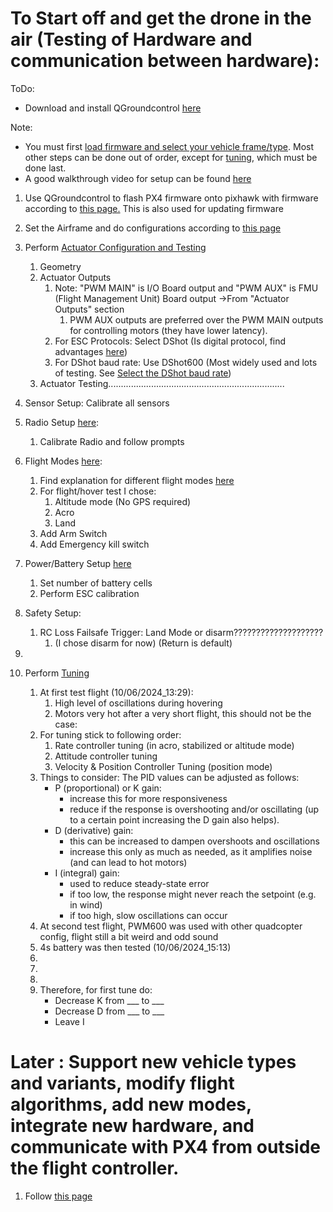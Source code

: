

# To Start off and get the drone in the air (Testing of Hardware and communication between hardware):

ToDo:
- Download and install QGroundcontrol [here](http://qgroundcontrol.com/downloads/)

Note: 
- You must first [load firmware and select your vehicle frame/type](https://docs.px4.io/main/en/config/#firmware-vehicle-selection). Most other steps can be done out of order, except for [tuning](https://docs.px4.io/main/en/config/#tuning), which must be done last.
- A good walkthrough video for setup can be found [here](https://www.youtube.com/watch?v=BNzeVGD8IZI&ab_channel=AlexFache)

1. Use QGroundcontrol to flash PX4 firmware onto pixhawk with firmware according to [this page.](https://docs.px4.io/main/en/config/firmware.html) This is also used for updating firmware
2. Set the Airframe and do configurations according to [this page](https://docs.px4.io/main/en/config/airframe.html)
3. Perform [ Actuator Configuration and Testing](https://docs.px4.io/main/en/config/actuators.html)
	1. Geometry 
	2. Actuator Outputs
		1. Note: "PWM MAIN"  is I/O Board output and "PWM AUX" is FMU (Flight Management Unit) Board output ->From "Actuator Outputs" section
			1. PWM AUX outputs are preferred over the PWM MAIN outputs for controlling motors (they have lower latency).
		2. For ESC Protocols: Select DShot (Is digital protocol, find advantages [here](https://oscarliang.com/dshot/#Requirement-For-Flight-Controller))
		3. For DShot baud rate: Use DShot600 (Most widely used and lots of testing. See [Select the DShot baud rate](https://ardupilot.org/copter/docs/common-dshot-escs.html))
	3. Actuator Testing......................................................................
4. Sensor Setup: Calibrate all sensors
5. Radio Setup [here](https://docs.px4.io/v1.13/en/config/radio.html): 
	1. Calibrate Radio and follow prompts
6. Flight Modes [here](https://docs.px4.io/v1.13/en/config/flight_mode.html):
	1. Find explanation for different flight modes [here](https://docs.px4.io/main/en/flight_modes_mc/)
	2. For flight/hover test I chose:
		1. Altitude mode (No GPS required)
		2. Acro
		3. Land
	3. Add Arm Switch
	4. Add Emergency kill switch
7. Power/Battery Setup [here](https://docs.px4.io/v1.13/en/config/battery.html)
	1. Set number of battery cells
	2. Perform ESC calibration 
8. Safety Setup:
	1. RC Loss Failsafe Trigger: Land Mode or disarm????????????????????
		1. (I chose disarm for now) (Return is default)
9. 



10. Perform [Tuning](https://docs.px4.io/main/en/config/#tuning)
	1. At first test flight (10/06/2024_13:29):
		1. High level of oscillations during hovering
		2. Motors very hot after a very short flight, this should not be the case:
	2. For tuning stick to following order:
		1. Rate controller tuning (in acro, stabilized or altitude mode)
		2. Attitude controller tuning
		3. Velocity & Position Controller Tuning (position mode)
	3. Things to consider:
		The PID values can be adjusted as follows:
	    - P (proportional) or K gain:
	        - increase this for more responsiveness
	        - reduce if the response is overshooting and/or oscillating (up to a certain point increasing the D gain also helps).
	    - D (derivative) gain:
	        - this can be increased to dampen overshoots and oscillations
	        - increase this only as much as needed, as it amplifies noise (and can lead to hot motors)
	    - I (integral) gain:
	        - used to reduce steady-state error
	        - if too low, the response might never reach the setpoint (e.g. in wind)
	        - if too high, slow oscillations can occur
	4. At second test flight, PWM600 was used with other quadcopter config, flight still a bit weird and odd sound
	5. 4s battery was then tested (10/06/2024_15:13)
	6. 
	7. 
	8. 
	9. Therefore, for first tune do:
		- Decrease K from ___ to ___
		- Decrease D from ___ to ___
		- Leave I
























# Later : Support new vehicle types and variants, modify flight algorithms, add new modes, integrate new hardware, and communicate with PX4 from outside the flight controller.

1. Follow [this page](https://docs.px4.io/main/en/development/development.html)











